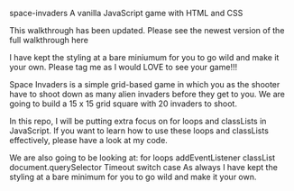 space-invaders
A vanilla JavaScript game with HTML and CSS

This walkthrough has been updated. Please see the newest version of the full walkthrough here

I have kept the styling at a bare miniumum for you to go wild and make it your own. Please tag me as I would LOVE to see your game!!!

Space Invaders is a simple grid-based game in which you as the shooter have to shoot down as many alien invaders before they get to you. We are going to build a 15 x 15 grid square with 20 invaders to shoot.

In this repo, I will be putting extra focus on for loops and classLists in JavaScript. If you want to learn how to use these loops and classLists effectively, please have a look at my code.

We are also going to be looking at:
for loops
addEventListener
classList
document.querySelector
Timeout
switch case
As always I have kept the styling at a bare minimum for you to go wild and make it your own.